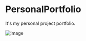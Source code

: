 # PersonalPortfolio
It's my personal project portfolio.


![image](https://user-images.githubusercontent.com/81029204/192139399-e21f50d0-ae0b-4dec-9f28-128a3f3cd08b.png)
